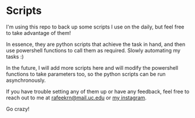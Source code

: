 # Scripts
I'm using this repo to back up some scripts I use on the daily, but feel free to take advantage of them! 

In essence, they are python scripts that achieve the task in hand, and then use powershell functions to call them as required. Slowly automating my tasks :)

In the future, I will add more scripts here and will modify the powershell functions to take parameters too, so the python scripts can be run asynchronously.

If you have trouble setting any of them up or have any feedback, feel free to reach out to me at rafeekrn@mail.uc.edu or [my instagram](https://www.instagram.com/raii1912/).

Go crazy!